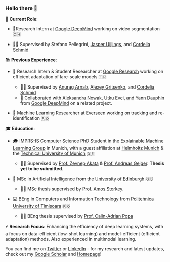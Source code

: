 ### Hello there 👋

🧠 **Current Role**:

 - 🔬Research Intern at [Google DeepMind](https://deepmind.google/) working on video segmentation 🇨🇭
 
 - 👩‍🏫 Supervised by Stefano Pellegrini, [Jasper Uijlings](https://scholar.google.it/citations?user=jInmtEkAAAAJ&hl=en), and [Cordelia Schmid](https://scholar.google.com/citations?user=IvqCXP4AAAAJ&hl=en)


📚 **Previous Experience**:

- 🔬 Research Intern & Student Researcher at [Google Research](https://research.google/teams/perception/) working on efficient adaptation of lare-scale models 🇫🇷
  - 👩‍🏫 Supervised by [Anurag Arnab](https://scholar.google.com/citations?user=l2FS2_IAAAAJ&hl=en), [Alexey Gritsenko](https://scholar.google.nl/citations?user=zTy9cUwAAAAJ&hl=en), and [Cordelia Schmid](https://scholar.google.com/citations?user=IvqCXP4AAAAJ&hl=en)
  - 🤝 Collaborated with [Aleksandra Nowak](https://scholar.google.com/citations?user=2A-eZhQAAAAJ&hl=pl), [Utku Evci](https://scholar.google.com/citations?user=8yGMMwcAAAAJ&hl=en), and [Yann Dauphin](https://scholar.google.com/citations?user=XSforroAAAAJ&hl=en) from [Google DeepMind](https://deepmind.google/) on a related project.

 - 🔬 Machine Learning Researcher at [Everseen](https://everseen.com/) working on tracking and re-identification 🇷🇴

🎓 **Education**: 
- 🎓 [IMPRS-IS](https://imprs.is.mpg.de/) Computer Science PhD Student in the [Explainable Machine Learning Group](https://www.eml-unitue.de/) in Munich, with a guest 
 affiliation at [Helmholtz Munich](https://www.helmholtz-munich.de/en) & the [Technical University of Munich](https://www.tum.de/en/) 🇩🇪
  - 👩‍🏫 Supervised by [Prof. Zeynep Akata](https://scholar.google.com/citations?user=jQl9RtkAAAAJ&hl=en) & [Prof. Andreas Geiger](https://scholar.google.ca/citations?user=SrVnrPcAAAAJ&hl=en). **Thesis yet to be submitted**.
    

 - 🤖 MSc in Artificial Intelligence from the [University of Edinburgh](https://www.ed.ac.uk/) 🇬🇧
   - 👩‍🏫 MSc thesis supervised by [Prof. Amos Storkey](https://scholar.google.com/citations?user=3Rlc8EAAAAAJ&hl=en).
 
 
 - 💻 BEng in Computers and Information Technology from [Politehnica University of Timisoara](https://www.upt.ro/Universitatea-Politehnica-Timisoara_en.html) 🇷🇴
   - 👩‍🏫 BEng thesis supervised by [Prof. Calin-Adrian Popa](https://scholar.google.ro/citations?user=U6prQIkAAAAJ&hl=en)

⚡ **Research Focus**:
Enhancing the efficiency of deep learning systems, with a focus on data-efficient (low-shot learning) and model-efficient (efficient adaptation) methods. Also experienced in multimodal learning.

You can find me on [Twitter](https://twitter.com/MerceaOtniel) or [LinkedIn](https://www.linkedin.com/in/otniel-bogdan-mercea-76b742125/) - for my research and latest updates, check out my [Google Scholar](https://scholar.google.com/citations?user=eSPY7nMAAAAJ&hl=en) and [Homepage](https://merceaotniel.github.io/)!
